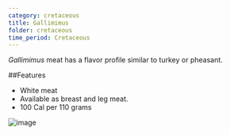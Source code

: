 ```yaml
---
category: cretaceous
title: Gallimimus
folder: cretaceous
time_period: Cretaceous
---
```

*Gallimimus* meat has a flavor profile similar to turkey or pheasant.

##Features

- White meat
- Available as breast and leg meat.
- 100 Cal per 110 grams

![image]({{site.baseurl}}/img/gali.svg)